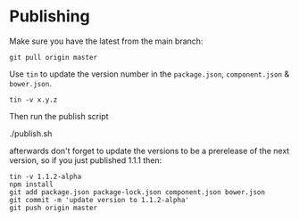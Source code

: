 Publishing
===

Make sure you have the latest from the main branch:

    git pull origin master

Use `tin` to update the version number in the `package.json`, `component.json` & `bower.json`.

    tin -v x.y.z

Then run the publish script

   ./publish.sh

afterwards don't forget to update the versions to be a prerelease of the next version, so if you just published 1.1.1 then:

    tin -v 1.1.2-alpha
    npm install
    git add package.json package-lock.json component.json bower.json
    git commit -m 'update version to 1.1.2-alpha'
    git push origin master
